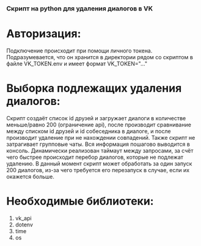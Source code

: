 ### Скрипт на python для удаления диалогов в VK
# Авторизация:
Подключение происходит при помощи личного токена. Подразумевается, что он хранится в директории рядом со скриптом в файле VK_TOKEN.env и имеет формат VK_TOKEN="..."
# Выборка подлежащих удаления диалогов: 
Скрипт создаёт список id друзей и загружает диалоги в количестве меньше/равно 200 (ограничение api), после производит сравнивание между списком id друзей и id собеседника в диалоге, и после производит удаление при не нахождении совпадений. Также скрипт не затрагивает групповые чаты. Вся информация пошагово выводится в консоль. Динамически реализован таймаут между запросами, за счёт чего быстрее происходит перебор диалогов, которые не подлежат удалению. В данный момент скрипт может обработать за один запуск 200 диалогов, из-за чего требуется его перезапуск в случае, если их окажется больше.
# Необходимые библиотеки:
1. vk_api
2. dotenv
3. time
4. os
